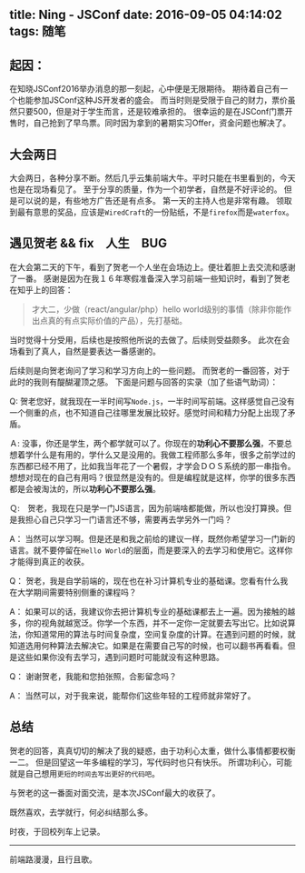 title: Ning - JSConf
date: 2016-09-05 04:14:02
tags: 随笔
---
## 起因：
在知晓JSConf2016举办消息的那一刻起，心中便是无限期待。
期待着自己有一个也能参加JSConf这种JS开发者的盛会。
而当时则是受限于自己的财力，票价虽然只要500，但是对于学生而言，还是较难承担的。
很幸运的是在JSConf门票开售时，自己抢到了早鸟票。同时因为拿到的暑期实习Offer，资金问题也解决了。

## 大会两日
大会两日，各种分享不断。然后几乎云集前端大牛。平时只能在书里看到的，今天也是在现场看见了。
至于分享的质量，作为一个初学者，自然是不好评论的。
但是可以说的是，有些地方广告还是有点多。
第一天的主持人也是非常有趣。
领取到最有意思的奖品，应该是`WiredCraft`的一份贴纸，不是`firefox`而是`waterfox`。

## 遇见贺老 && fix　人生　BUG
在大会第二天的下午，看到了贺老一个人坐在会场边上。便壮着胆上去交流和感谢了一番。
感谢是因为在我１６年寒假准备深入学习前端一些知识时，看到了贺老在知乎上的回答：
> 才大二，少做（react/angular/php）hello world级别的事情（除非你能作出点真的有点实际价值的产品），先打基础。

当时觉得十分受用，后续也是按照他所说的去做了。后续则受益颇多。
此次在会场看到了真人，自然是要表达一番感谢的。

后续则是向贺老询问了学习和学习方向上的一些问题。
而贺老的一番回答，对于此时的我则有醍醐灌顶之感。
下面是问题与回答的实录（加了些语气助词）：

Q: 贺老您好，就我现在一半时间写`Node.js`，一半时间写前端。这样感觉自己没有一个侧重的点，也不知道自己往哪里发展比较好。感觉时间和精力分配上出现了矛盾。

Ａ: 没事，你还是学生，两个都学就可以了。你现在的**功利心不要那么强**，不要总想着学什么是有用的，学什么又是没用的。我做工程师那么多年，很多之前学过的东西都已经不用了，比如我当年花了一个暑假，才学会ＤＯＳ系统的那一串指令。想想对现在的自己有用吗？很显然是没有的。但是编程就是这样，你学的很多东西都是会被淘汰的，所以**功利心不要那么强**。

Ｑ:　贺老，我现在只是学一门JS语言，因为前端啥都能做，所以也没打算换。但是我担心自己只学习一门语言还不够，需要再去学另外一门吗？

A： 当然可以学习啊。但是还是和我之前给的建议一样，既然你希望学习一门新的语言。就不要停留在`Hello World`的层面，而是要深入的去学习和使用它。这样你才能得到真正的收获。

Q： 贺老，我是自学前端的，现在也在补习计算机专业的基础课。您看有什么我在大学期间需要特别侧重的课程吗？

A： 如果可以的话，我建议你去把计算机专业的基础课都去上一遍。因为接触的越多，你的视角就越宽泛。你学一个东西，并不一定你一定就要去写出它。比如说算法，你知道常用的算法与时间复杂度，空间复杂度的计算。在遇到问题的时候，就知道选用何种算法去解决它。如果是在需要自己写的时候，也可以翻书再看看。但是这些如果你没有去学习，遇到问题时可能就没有这种思路。

Q： 谢谢贺老，我能和您拍张照，合影留念吗？

A： 当然可以，对于我来说，能帮你们这些年轻的工程师就非常好了。

## 总结
贺老的回答，真真切切的解决了我的疑惑，由于功利心太重，做什么事情都要权衡一二。
但是回望这一年多编程的学习，写代码时也只有快乐。
所谓功利心，可能就是自己想用`更短的时间去写出更好的代码吧`。

与贺老的这一番面对面交流，是本次JSConf最大的收获了。

既然喜欢，去学就行，何必纠结那么多。

时夜，于回校列车上记录。

---
前端路漫漫，且行且歌。
